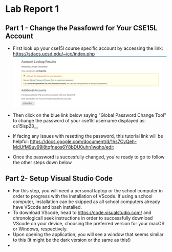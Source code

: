 # **Lab Report 1**
## Part 1 - Change the Passfowrd for Your CSE15L Account
* First look up your cse15l course specific account by accessing the link: https://sdacs.ucsd.edu/~icc/index.php
![image](/cse15lblog1.png)
* Then click on the blue link below saying "Global Password Change Tool" to change the password of your cse15l username displayed as: cs15lsp23__

* If facing any issues with resetting the password, this tutorial link will be helpful: https://docs.google.com/document/d/1hs7CyQeh-MdUfM9uv99i8tqfneos6Y8bDU0uhn1wqho/edit
* Once the password is succesfully changed, you're ready to go to follow the other steps down below

## Part 2- Setup Visual Studio Code
* For this step, you will need a personal laptop or the school computer in order to progress with the installation of VScode. If using a school computer, installation can be skipped as all school computers already have VScode and bash installed. 
* To download VScode, head to https://code.visualstudio.com/ and chronologicall seek instructions in order to successfully download VScode on your device, choosing the preferred version for your macOS or Windows, respectively.
* Upon opening the application, you will see a window that seems similar to this (it might be the dark version or the same as this!)
* 

